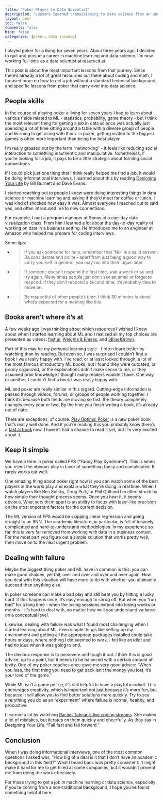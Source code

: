 ```yaml
---
title: "Poker Player to Data Scientist"
description: "Lessons learned transitioning to data science from an unconventional background"
layout: post
toc: false
comments: false
hide: false
categories: [poker, data science]
---
```


I played poker for a living for seven years. About three years ago, I decided to quit and pursue a career in machine learning and data science. I’m now working full-time as a data scientist at [<span class="underline">reserved.ai</span>](http://reserved.ai).

This post is about the most important lessons from that journey. Since there’s already a lot of great resources out there about coding and math, I focused more on how to get a job without a standard technical background, and specific lessons from poker that carry over into data science.

## People skills

In the course of playing poker a living for seven years I had to learn about various fields related to ML - statistics, probability, game theory - but I think the most relevant thing for getting a job in data science was actually just spending a lot of time sitting around a table with a diverse group of people and learning to get along with them. In poker, getting invited to the biggest games is often more important than being the best player.

I’m really grossed out by the term “networking” - it feels like reducing social interaction to something inauthentic and manipulative. Nonetheless, if you’re looking for a job, it pays to be a little strategic about forming social connections.

If I could pick just one thing that I think really helped me find a job, it would be doing informational interviews. I learned about this by reading [<span class="underline">Designing Your Life</span>](https://designingyour.life/the-book/) by Bill Burnett and Dave Evans.

I started reaching out to people I knew were doing interesting things in data science or machine learning and asking if they’d meet for coffee or lunch. I was kind of shocked how easy it was. Almost everyone I reached out to said yes, and often introduced me to new connections.

For example, I met a program manager at Sonos at a one-day data visualization class. From him I learned a lot about the day-to-day reality of working on data in a business setting. He introduced me to an engineer at Amazon who helped me prepare for coding interviews.

Some tips:

  - > If you ask someone for help, remember that “No” is a valid answer. Be considerate and polite - apart from just being a good way to carry yourself in general, you may run into them again later.

  - > If someone doesn’t respond the first time, wait a week or so and try again. Many times people just don’t see an email or forget to respond. If they don’t respond a second time, it’s probably time to move on.

  - > Be respectful of other people’s time. I think 30 minutes is about what’s expected for a meeting like this.

## Books aren’t where it’s at

A few weeks ago I was thinking about which resources I wished I knew about when I started learning about ML and I realized all my top choices are presented as videos: [<span class="underline">fast.ai</span>](https://course.fast.ai/), [<span class="underline">Weights & Biases</span>](https://www.wandb.com/tutorials), and [<span class="underline">3Blue1Brown</span>](https://www.youtube.com/playlist?list=PLZHQObOWTQDNU6R1_67000Dx_ZCJB-3pi).

Part of this may be my personal learning style - I often learn better by watching than by reading. But even so, I was surprised I couldn’t find a book I was really happy with. I’ve read, or at least looked through, a lot of the most famous introductory ML books, but I found they were outdated, or poorly organized, or the explanations didn’t make sense to me, or they assumed prior knowledge I thought many readers wouldn’t have. One way or another, I couldn’t find a book I was really happy with.

ML and poker are really similar in this regard. Cutting-edge information is passed through videos, forums, or groups of people working together. I think it’s because both fields are moving so fast: the theory completely changes every year or two. By the time you finish writing a book, it’s already out of date.

There are exceptions, of course. [<span class="underline">Play Optimal Poker</span>](https://www.amazon.com/Play-Optimal-Poker-Practical-Theory-ebook/dp/B07SGGC53Q) is a new poker book that’s really well done. And if you’re reading this you probably know there’s a [<span class="underline">fast.ai book</span>](https://github.com/fastai/fastbook) now. I haven’t had a chance to read it yet, but I’m very excited about it.

## Keep it simple

We have a term in poker called FPS (“Fancy Play Syndrome”). This is when you reject the obvious play in favor of something fancy and complicated. It rarely works out well.

One amazing thing about poker right now is you can watch some of the best players in the world play and explain what they’re doing in real time. When I watch players like Ben Sulsky, Doug Polk, or Phil Galfond I’m often struck by how simple their thought process seems. Once you hear it, it seems obvious. What sets them apart is an ability to focus with laser-like precision on the most important factors for the current decision.

The ML version of FPS would be skipping linear regression and going straight to an RNN. The academic literature, in particular, is full of insanely complicated and hard-to-understand methodologies. In my experience so far, this is very far removed from working with data in a business context. For the most part you figure out a simple solution that works pretty well, then move on to the next urgent problem.

## Dealing with failure

Maybe the biggest thing poker and ML have in common is this: you can make good choices, yet fail, over and over and over and over again. How you deal with this situation will have more to do with whether you ultimately succeed than anything else.

In poker someone can make a bad play and still beat you by hitting a lucky card. If this happens once, it’s easy enough to shrug off. But when you “run bad” for a long time - when the losing sessions extend into losing weeks or months - it’s hard to deal with, no matter how well you understand variance on a conceptual level.

Likewise, dealing with failure was what I found most challenging when I started learning about ML. Even simple things like setting up my environment and getting all the appropriate packages installed could take hours or days, where nothing I did seemed to work. I felt like an idiot and had no idea when it was going to end.

The obvious response is to persevere and tough it out. I think this is good advice, up to a point, but it needs to be balanced with a certain amount of levity. One of my poker coaches once gave me very good advice: “When you lose, the first thing you need to get back isn’t the money you lost, it’s your love of the game.”

While ML isn’t a game per se, it’s still helpful to have a playful mindset. This encourages creativity, which is important not just because it’s more fun, but because it will allow you to find better solutions more quickly. Try to see everything you do as an “experiment” where failure is normal, healthy, and productive.

I learned a lot by watching [<span class="underline">Rachel Tatman’s live coding streams</span>](https://www.twitch.tv/rctatman). She makes a lot of mistakes, but iterates on them quickly and cheerfully. As they say in Designing Your Life, “Fail fast and fail forward.”

## Conclusion

When I was doing informational interviews, one of the most common questions I asked was, “How big of a deal is it that I don’t have an academic background in this field?” What I heard back was pretty consistent: It might make it hard for me to get hired at some companies, but it wouldn’t prevent me from doing the work effectively.

For those trying to get a job in machine learning or data science, especially if you’re coming from a non-traditional background, I hope you’ve found something helpful here.
